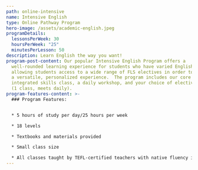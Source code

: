```yaml
---
path: online-intensive
name: Intensive English
type: Online Pathway Program
hero-image: /assets/academic-english.jpeg
programDetails:
  lessonsPerWeek: 30
  hoursPerWeek: "25"
  minutesPerLesson: 50
description: Learn English the way you want!
program-post-content: Our popular Intensive English Program offers a
  well-rounded learning experience for students who have varied English goals,
  allowing students access to a wide range of FLS electives in order to provide
  a versatile, personalized experience.  The program includes our core
  integrated skills class, a daily workshop, and your choice of elective classes
  (1 class, meets daily).
program-features-content: >-
  ### Program Features:


  * 5 hours of study per day/25 hours per week

  * 18 levels

  * Textbooks and materials provided

  * Small class size

  * All classes taught by TEFL-certified teachers with native fluency in American English
---
```

